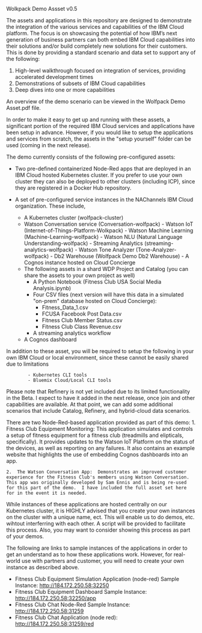 Wolkpack Demo Assset v0.5

The assets and applications in this repository are designed to demonstrate the integration of the various services and capabilities of the IBM Cloud platform.   The focus is on showcasing the potential of how IBM’s next generation of business partners can both embed IBM Cloud capabilities into their solutions and/or build completely new solutions for their customers.  This is done by providing a standard scenario and data set to support any of the following:

1.	High-level walkthrough focused on integration of services, providing accelerated development times
2.	Demonstrations of subsets of IBM Cloud capabilities
3.	Deep dives into one or more capabilities

An overview of the demo scenario can be viewed in the Wolfpack Demo Asset.pdf file.

In order to make it easy to get up and running with these assets, a significant portion of the required IBM Cloud services and applications have been setup in advance.  However, if you would like to setup the applications and services from scratch, the assets in the "setup yourself" folder can be used (coming in the next release).

The demo currently consists of the following pre-configured assets:
- Two pre-defined containerized Node-Red apps that are deployed in an IBM Cloud hosted Kubernetes cluster.  If you prefer to use your own cluster they can also be deployed to other clusters (including ICP), since they are registered in a Docker Hub repository.
- A set of pre-configured service instances in the NAChannels IBM Cloud organization.  These include,

   - A Kubernetes cluster (wolfpack-cluster)
   - Watson Conversation service (Conversation-wolfpack)
            - Watson IoT (Internet-of-Things-Platform-Wolkpack)
            - Watson Machine Learning (Machine-Learning-wolfpack)
            - Watson NLU (Natural Language Understanding-wolfpack)
            - Streaming Analytics (streaming-analytics-wolfpack)
            - Watson Tone Analyzer (Tone-Analyzer-wolfpack)
            - Db2 Warehouse (Wolfpack Demo Db2 Warehouse)
            - A Cognos instance hosted on Cloud Concierge
    - The following assets in a shard WDP Project and Catalog (you can share the assets to your own project as well)
        - A Python Notebook (Fitness Club USA Social Media Analysis.ipynb)
        - Four CSV files (next version will have this data in a simulated "on-prem" database hosted on Cloud Concierge):
            - Fitness_Data_1.csv
            - FCUSA Facebook Post Data.csv
            - Fitness Club Member Status.csv
            - Fitness Club Class Revenue.csv
        - A streaming analytics workflow
    - A Cognos dashboard

In addition to these asset, you will be required to setup the following in your own IBM Cloud or local environment, since these cannot be easily shared due to limitations

            - Kubernetes CLI tools
            - Bluemix Cloud/Local CLI tools

Please note that Refinery is not yet included due to its limited functionality in the Beta.  I expect to have it added in the next release, once join and other capabilities are available.  At that point, we can add some additional scenarios that include Catalog, Refinery, and hybrid-cloud data scenarios.

There are two Node-Red-based application provided as part of this demo:
    1.  Fitness Club Equipment Monitoring:  This application simulates and controls a setup of fitness equipment for a fitness club (treadmills and elipticals, specifically).  It provides updates to the Watson IoT Platform on the status of the devices, as well as reporting on any failures.  It also contains an example website that highlights the use of embedding Cognos dashboards into an app.

    2.  The Watson Conversation App:  Demonstrates an improved customer experience for the Fitness Club's members using Watson Conversation.  This app was originally developed by Sam Ennis and is being re-used for this part of the demo.  I have included the full asset set here for in the event it is needed.
    
While instances of these applications are hosted centrally on our Kubernetes cluster, it is HIGHLY advised that you create your own instances on the cluster with a unique name, ect.  This will enable us to do demos, etc. wihtout interferring with each other. A script will be provided to facilitate this process.  Also, you may want to consider showing this process as part of your demos. 
    
    

The following are links to sample instances of the applications in order to get an understand as to how these applications work.  However, for real-world use with partners and customer, you will need to create your own instance as described above.

  - Fitness Club Equipment Simulation Application (node-red) Sample Instance: http://184.172.250.58:32250
  - Fitness Club Equipment Dashboard Sample Instance: http://184.172.250.58:32250/app
  - Fitness Club Chat Node-Red Sample Instance: http://184.172.250.58:31259
  - Fitness Club Chat Application (node red): http://184.172.250.58:31259/red
